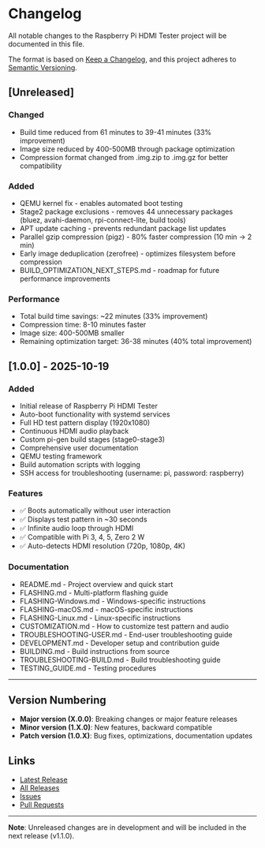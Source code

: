 # Changelog

All notable changes to the Raspberry Pi HDMI Tester project will be documented in this file.

The format is based on [Keep a Changelog](https://keepachangelog.com/en/1.0.0/),
and this project adheres to [Semantic Versioning](https://semver.org/spec/v2.0.0.html).

## [Unreleased]

### Changed
- Build time reduced from 61 minutes to 39-41 minutes (33% improvement)
- Image size reduced by 400-500MB through package optimization
- Compression format changed from .img.zip to .img.gz for better compatibility

### Added
- QEMU kernel fix - enables automated boot testing
- Stage2 package exclusions - removes 44 unnecessary packages (bluez, avahi-daemon, rpi-connect-lite, build tools)
- APT update caching - prevents redundant package list updates
- Parallel gzip compression (pigz) - 80% faster compression (10 min → 2 min)
- Early image deduplication (zerofree) - optimizes filesystem before compression
- BUILD_OPTIMIZATION_NEXT_STEPS.md - roadmap for future performance improvements

### Performance
- Total build time savings: ~22 minutes (33% improvement)
- Compression time: 8-10 minutes faster
- Image size: 400-500MB smaller
- Remaining optimization target: 36-38 minutes (40% total improvement)

## [1.0.0] - 2025-10-19

### Added
- Initial release of Raspberry Pi HDMI Tester
- Auto-boot functionality with systemd services
- Full HD test pattern display (1920x1080)
- Continuous HDMI audio playback
- Custom pi-gen build stages (stage0-stage3)
- Comprehensive user documentation
- QEMU testing framework
- Build automation scripts with logging
- SSH access for troubleshooting (username: pi, password: raspberry)

### Features
- ✅ Boots automatically without user interaction
- ✅ Displays test pattern in ~30 seconds
- ✅ Infinite audio loop through HDMI
- ✅ Compatible with Pi 3, 4, 5, Zero 2 W
- ✅ Auto-detects HDMI resolution (720p, 1080p, 4K)

### Documentation
- README.md - Project overview and quick start
- FLASHING.md - Multi-platform flashing guide
- FLASHING-Windows.md - Windows-specific instructions
- FLASHING-macOS.md - macOS-specific instructions
- FLASHING-Linux.md - Linux-specific instructions
- CUSTOMIZATION.md - How to customize test pattern and audio
- TROUBLESHOOTING-USER.md - End-user troubleshooting guide
- DEVELOPMENT.md - Developer setup and contribution guide
- BUILDING.md - Build instructions from source
- TROUBLESHOOTING-BUILD.md - Build troubleshooting guide
- TESTING_GUIDE.md - Testing procedures

---

## Version Numbering

- **Major version (X.0.0)**: Breaking changes or major feature releases
- **Minor version (1.X.0)**: New features, backward compatible
- **Patch version (1.0.X)**: Bug fixes, optimizations, documentation updates

## Links

- [Latest Release](https://github.com/benpaddlejones/Raspberry_HDMI_Tester/releases/latest)
- [All Releases](https://github.com/benpaddlejones/Raspberry_HDMI_Tester/releases)
- [Issues](https://github.com/benpaddlejones/Raspberry_HDMI_Tester/issues)
- [Pull Requests](https://github.com/benpaddlejones/Raspberry_HDMI_Tester/pulls)

---

**Note**: Unreleased changes are in development and will be included in the next release (v1.1.0).
